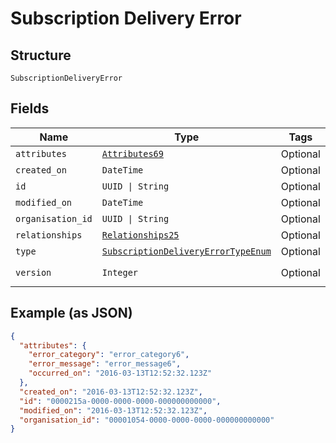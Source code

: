
# Subscription Delivery Error

## Structure

`SubscriptionDeliveryError`

## Fields

| Name | Type | Tags | Description |
|  --- | --- | --- | --- |
| `attributes` | [`Attributes69`](../../doc/models/attributes-69.md) | Optional | - |
| `created_on` | `DateTime` | Optional | - |
| `id` | `UUID \| String` | Optional | - |
| `modified_on` | `DateTime` | Optional | - |
| `organisation_id` | `UUID \| String` | Optional | - |
| `relationships` | [`Relationships25`](../../doc/models/relationships-25.md) | Optional | - |
| `type` | [`SubscriptionDeliveryErrorTypeEnum`](../../doc/models/subscription-delivery-error-type-enum.md) | Optional | - |
| `version` | `Integer` | Optional | **Constraints**: `>= 0` |

## Example (as JSON)

```json
{
  "attributes": {
    "error_category": "error_category6",
    "error_message": "error_message6",
    "occurred_on": "2016-03-13T12:52:32.123Z"
  },
  "created_on": "2016-03-13T12:52:32.123Z",
  "id": "0000215a-0000-0000-0000-000000000000",
  "modified_on": "2016-03-13T12:52:32.123Z",
  "organisation_id": "00001054-0000-0000-0000-000000000000"
}
```

